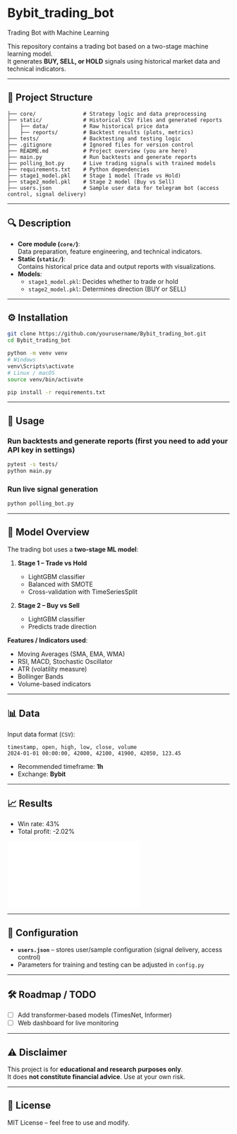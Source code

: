 # Bybit_trading_bot
Trading Bot with Machine Learning

This repository contains a trading bot based on a two-stage machine learning model.  
It generates **BUY, SELL, or HOLD** signals using historical market data and technical indicators.

---

## 📁 Project Structure
```
├── core/               # Strategy logic and data preprocessing
├── static/             # Historical CSV files and generated reports
│   ├── data/           # Raw historical price data
│   ├── reports/        # Backtest results (plots, metrics)
├── tests/              # Backtesting and testing logic
├── .gitignore          # Ignored files for version control
├── README.md           # Project overview (you are here)
├── main.py             # Run backtests and generate reports
├── polling_bot.py      # Live trading signals with trained models
├── requirements.txt    # Python dependencies
├── stage1_model.pkl    # Stage 1 model (Trade vs Hold)
├── stage2_model.pkl    # Stage 2 model (Buy vs Sell)
├── users.json          # Sample user data for telegram bot (access control, signal delivery)
```

---

## 🔍 Description
- **Core module (`core/`)**:  
  Data preparation, feature engineering, and technical indicators.
- **Static (`static/`)**:  
  Contains historical price data and output reports with visualizations.
- **Models**:  
  - `stage1_model.pkl`: Decides whether to trade or hold  
  - `stage2_model.pkl`: Determines direction (BUY or SELL)

---

## ⚙️ Installation
```bash
git clone https://github.com/yourusername/Bybit_trading_bot.git
cd Bybit_trading_bot

python -m venv venv
# Windows
venv\Scripts\activate
# Linux / macOS
source venv/bin/activate

pip install -r requirements.txt
```

---

## 🚀 Usage

### Run backtests and generate reports (first you need to add your API key in settings)
```bash
pytest -s tests/
python main.py
```

### Run live signal generation
```bash
python polling_bot.py
```

---

## 🧠 Model Overview
The trading bot uses a **two-stage ML model**:

1. **Stage 1 – Trade vs Hold**  
   - LightGBM classifier  
   - Balanced with SMOTE  
   - Cross-validation with TimeSeriesSplit  

2. **Stage 2 – Buy vs Sell**  
   - LightGBM classifier  
   - Predicts trade direction  

**Features / Indicators used**:  
- Moving Averages (SMA, EMA, WMA)  
- RSI, MACD, Stochastic Oscillator  
- ATR (volatility measure)  
- Bollinger Bands  
- Volume-based indicators  

---

## 📊 Data
Input data format (`CSV`):
```
timestamp, open, high, low, close, volume
2024-01-01 00:00:00, 42000, 42100, 41900, 42050, 123.45
```

- Recommended timeframe: **1h**  
- Exchange: **Bybit**  

---

## 📈 Results  
- Win rate: 43%
- Total profit: -2.02% 


![Equity Curve](static/reports/btc_close_price.html)   

---

## 🔧 Configuration
- **`users.json`** – stores user/sample configuration (signal delivery, access control)  
- Parameters for training and testing can be adjusted in `config.py`  

---

## 🛠 Roadmap / TODO
- [ ] Add transformer-based models (TimesNet, Informer)      
- [ ] Web dashboard for live monitoring  

---

## ⚠️ Disclaimer
This project is for **educational and research purposes only**.  
It does **not constitute financial advice**. Use at your own risk.

---

## 📄 License
MIT License – feel free to use and modify.
